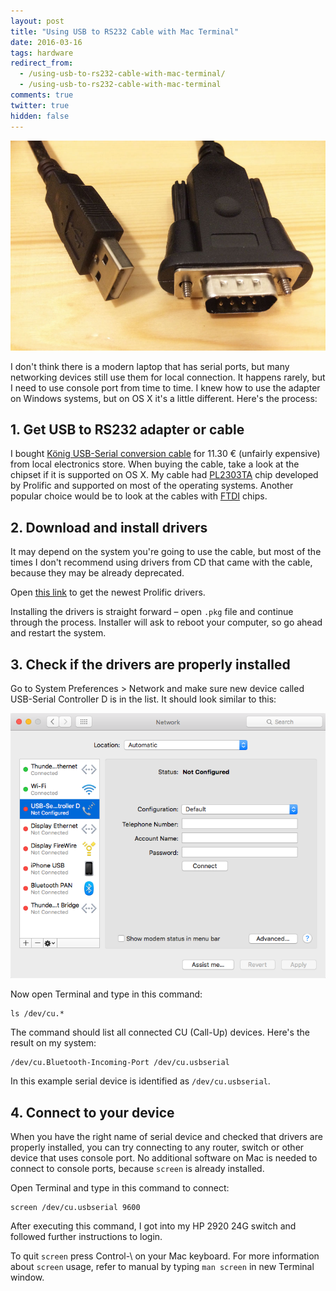 ```yaml
---
layout: post
title: "Using USB to RS232 Cable with Mac Terminal"
date: 2016-03-16
tags: hardware
redirect_from:
  - /using-usb-to-rs232-cable-with-mac-terminal/
  - /using-usb-to-rs232-cable-with-mac-terminal
comments: true
twitter: true
hidden: false
---
```


![USB to RS232](/assets/images/2016/usb-to-rs232_1.jpg)

I don't think there is a modern laptop that has serial ports, but many networking devices still use them for local connection. It happens rarely, but I need to use console port from time to time. I knew how to use the adapter on Windows systems, but on OS X it's a little different. Here's the process:

## 1. Get USB to RS232 adapter or cable

I bought [König USB-Serial conversion cable](http://www.konigelectronic.com/en_us/computer/connectivity/678851) for 11.30 € (unfairly expensive) from local electronics store. When buying the cable, take a look at the chipset if it is supported on OS X. My cable had [PL2303TA](http://www.prolific.com.tw/US/ShowProduct.aspx?pcid=41) chip developed by Prolific and supported on most of the operating systems. Another popular choice would be to look at the cables with [FTDI](http://www.ftdichip.com/Products/Cables/USBRS232.htm) chips.

## 2. Download and install drivers
It may depend on the system you're going to use the cable, but most of the times I don't recommend using drivers from CD that came with the cable, because they may be already deprecated.

Open [this link](http://www.prolific.com.tw/US/ShowProduct.aspx?p_id=229&pcid=41) to get the newest Prolific drivers.

Installing the drivers is straight forward – open `.pkg` file and continue through the process. Installer will ask to reboot your computer, so go ahead and restart the system.

## 3. Check if the drivers are properly installed
Go to System Preferences > Network and make sure new device called USB-Serial Controller D is in the list. It should look similar to this:

![Network Preferences](/assets/images/2016/usb-to-rs232_2.png)

Now open Terminal and type in this command:

    ls /dev/cu.*

The command should list all connected CU (Call-Up) devices. Here's the result on my system:

    /dev/cu.Bluetooth-Incoming-Port	/dev/cu.usbserial

In this example serial device is identified as `/dev/cu.usbserial`.

## 4. Connect to your device
When you have the right name of serial device and checked that drivers are properly installed, you can try connecting to any router, switch or other device that uses console port.
No additional software on Mac is needed to connect to console ports, because `screen` is already installed.

Open Terminal and type in this command to connect:

    screen /dev/cu.usbserial 9600

After executing this command, I got into my HP 2920 24G switch and followed further instructions to login.

To quit `screen` press Control-\ on your Mac keyboard. For more information about `screen` usage, refer to manual by typing `man screen` in new Terminal window.
